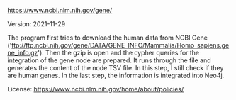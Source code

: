 https://www.ncbi.nlm.nih.gov/gene/

Version: 2021-11-29

The program first tries to download the human data from NCBI Gene ('ftp://ftp.ncbi.nih.gov/gene/DATA/GENE_INFO/Mammalia/Homo_sapiens.gene_info.gz').
Then the gzip is open and the cypher queries for the integration of the gene node are prepared.
It runs through the file and generates the content of the node TSV file. In this step, I still check if they are human genes.
In the last step, the information is integrated into Neo4j.

License: https://www.ncbi.nlm.nih.gov/home/about/policies/
